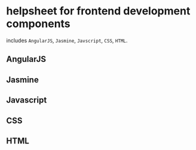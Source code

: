 # helpsheet for frontend development components

includes `AngularJS`, `Jasmine`, `Javscript`, `CSS`, `HTML`.

## AngularJS



## Jasmine


## Javascript

## CSS 

## HTML 


